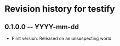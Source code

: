 # Revision history for testify

## 0.1.0.0 -- YYYY-mm-dd

* First version. Released on an unsuspecting world.
